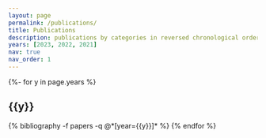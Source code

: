 ```yaml
---
layout: page
permalink: /publications/
title: Publications
description: publications by categories in reversed chronological order.
years: [2023, 2022, 2021]
nav: true
nav_order: 1
---
```



<!-- _pages/publications.md -->
<div class="publications">

{%- for y in page.years %}
  <h2 class="year">{{y}}</h2>
  {% bibliography -f papers -q @*[year={{y}}]* %}
{% endfor %}

</div>

